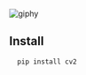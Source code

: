 ![giphy](https://user-images.githubusercontent.com/72007284/155531577-2370be0d-5e10-4b6c-b2f1-b24252fa7310.gif)

## Install 
```
  pip install cv2
